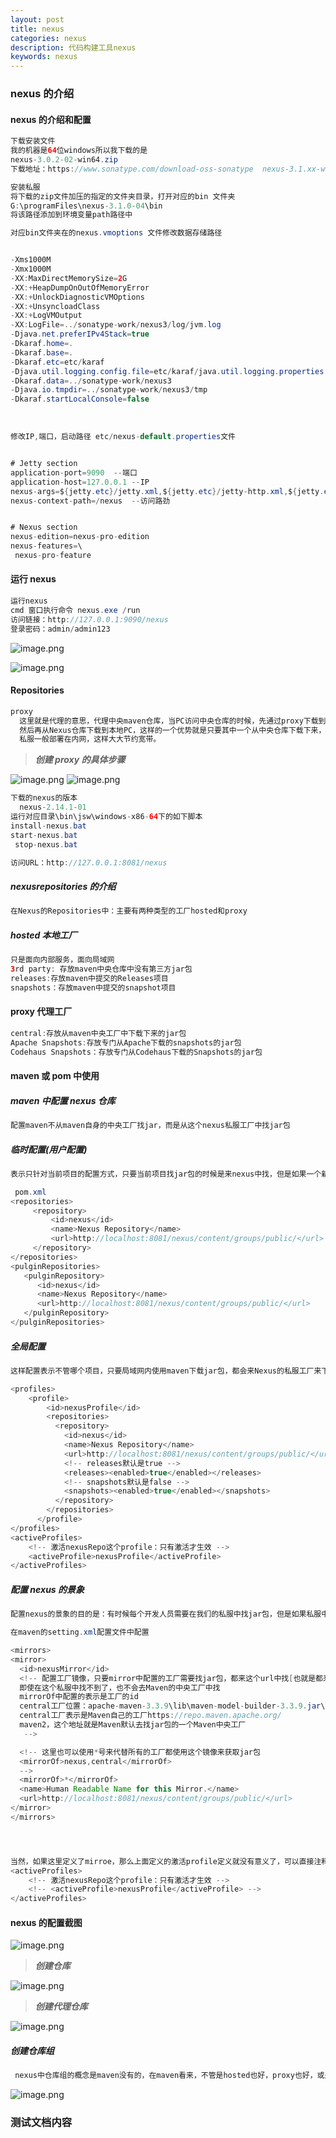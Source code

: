 ```yaml
---
layout: post
title: nexus
categories: nexus
description: 代码构建工具nexus
keywords: nexus
---
```


<meta name="referrer" content="no-referrer"/>

### nexus 的介绍

#### nexus 的介绍和配置

```java
下载安装文件
我的机器是64位windows所以我下载的是
nexus-3.0.2-02-win64.zip
下载地址：https://www.sonatype.com/download-oss-sonatype  nexus-3.1.xx-win64.zip

安装私服
将下载的zip文件加压的指定的文件夹目录，打开对应的bin 文件夹
G:\programFiles\nexus-3.1.0-04\bin
将该路径添加到环境变量path路径中
```

```java
对应bin文件夹在的nexus.vmoptions 文件修改数据存储路径


-Xms1000M
-Xmx1000M
-XX:MaxDirectMemorySize=2G
-XX:+HeapDumpOnOutOfMemoryError
-XX:+UnlockDiagnosticVMOptions
-XX:+UnsyncloadClass
-XX:+LogVMOutput
-XX:LogFile=../sonatype-work/nexus3/log/jvm.log
-Djava.net.preferIPv4Stack=true
-Dkaraf.home=.
-Dkaraf.base=.
-Dkaraf.etc=etc/karaf
-Djava.util.logging.config.file=etc/karaf/java.util.logging.properties
-Dkaraf.data=../sonatype-work/nexus3
-Djava.io.tmpdir=../sonatype-work/nexus3/tmp
-Dkaraf.startLocalConsole=false
```

​

```java
修改IP,端口，启动路径 etc/nexus-default.properties文件


# Jetty section
application-port=9090  --端口
application-host=127.0.0.1 --IP
nexus-args=${jetty.etc}/jetty.xml,${jetty.etc}/jetty-http.xml,${jetty.etc}/jetty-requestlog.xml
nexus-context-path=/nexus  --访问路劲


# Nexus section
nexus-edition=nexus-pro-edition
nexus-features=\
 nexus-pro-feature
```

#### 运行 nexus

```java
运行nexus
cmd 窗口执行命令 nexus.exe /run
访问链接：http://127.0.0.1:9090/nexus
登录密码：admin/admin123
```

![image.png](https://cdn.nlark.com/yuque/0/2021/png/659846/1636440175959-297a11a3-2030-4242-83b4-91df1501188b.png#clientId=u24335143-d614-4&from=paste&height=341&id=ub0bd76bd&margin=%5Bobject%20Object%5D&name=image.png&originHeight=682&originWidth=1640&originalType=binary&ratio=1&size=543627&status=done&style=none&taskId=u3424c0e7-822b-4082-978a-43b828409ce&width=820)

![image.png](https://cdn.nlark.com/yuque/0/2021/png/659846/1636440214737-04c968fe-57e5-4967-b2a2-6ea9df255dbc.png#clientId=u24335143-d614-4&from=paste&height=376&id=uc14d6766&margin=%5Bobject%20Object%5D&name=image.png&originHeight=752&originWidth=1650&originalType=binary&ratio=1&size=745388&status=done&style=none&taskId=uef168633-5dc3-4829-af5f-079462baba6&width=825)

#### Repositories

```java
proxy
  这里就是代理的意思，代理中央maven仓库，当PC访问中央仓库的时候，先通过proxy下载到nexus仓库，
  然后再从Nexus仓库下载到本地PC，这样的一个优势就是只要其中一个从中央仓库下载下来，以后大家都是从nexus私服上进行下载，
  私服一般部署在内网，这样大大节约宽带。
```

> **_创建 proxy 的具体步骤_**​

![image.png](https://cdn.nlark.com/yuque/0/2021/png/659846/1636440277233-f501309e-123f-4cff-90e3-7ea45495cc9a.png#clientId=u24335143-d614-4&from=paste&height=410&id=u086fc3d8&margin=%5Bobject%20Object%5D&name=image.png&originHeight=820&originWidth=1630&originalType=binary&ratio=1&size=1107742&status=done&style=none&taskId=u250c47cd-8677-4bd7-828e-614271fa7ed&width=815)
![image.png](https://cdn.nlark.com/yuque/0/2021/png/659846/1636440290355-f75a8042-7361-4bbb-8c6c-f13ff9997844.png#clientId=u24335143-d614-4&from=paste&height=505&id=u326beb4d&margin=%5Bobject%20Object%5D&name=image.png&originHeight=1010&originWidth=1638&originalType=binary&ratio=1&size=1067663&status=done&style=none&taskId=u676d302f-4689-4159-afd5-f15b0a24d55&width=819)

```java
下载的nexus的版本
  nexus-2.14.1-01
运行对应目录\bin\jsw\windows-x86-64下的如下脚本
install-nexus.bat
start-nexus.bat
 stop-nexus.bat

访问URL：http://127.0.0.1:8081/nexus
```

##### nexusrepositories 的介绍

```java
在Nexus的Repositories中：主要有两种类型的工厂hosted和proxy
```

##### hosted 本地工厂

```java
只是面向内部服务，面向局域网
3rd party: 存放maven中央仓库中没有第三方jar包
releases:存放maven中提交的Releases项目
snapshots：存放maven中提交的snapshot项目

```

#### proxy 代理工厂

```java
central:存放从maven中央工厂中下载下来的jar包
Apache Snapshots:存放专门从Apache下载的snapshots的jar包
Codehaus Snapshots：存放专门从Codehaus下载的Snapshots的jar包
```

#### maven 或 pom 中使用

##### maven 中配置 nexus 仓库

```java
配置maven不从maven自身的中央工厂找jar，而是从这个nexus私服工厂中找jar包
```

##### 临时配置(用户配置)

```java
表示只针对当前项目的配置方式，只要当前项目找jar包的时候是来nexus中找，但是如果一个新的项目，需要针对每个项目都进行配置

 pom.xml
<repositories>
     <repository>
         <id>nexus</id>
         <name>Nexus Repository</name>
         <url>http://localhost:8081/nexus/content/groups/public/</url>
     </repository>
</repositories>
<pulginRepositories>
   <pulginRepository>
      <id>nexus</id>
      <name>Nexus Repository</name>
      <url>http://localhost:8081/nexus/content/groups/public/</url>
   </pulginRepository>
</pulginRepositories>
```

##### 全局配置

```java
这样配置表示不管哪个项目，只要局域网内使用maven下载jar包，都会来Nexus的私服工厂来下载，通过修改Maven的setting.xml的全局配置文件，增加一个或多个profile配置。

<profiles>
    <profile>
        <id>nexusProfile</id>
        <repositories>
          <repository>
            <id>nexus</id>
            <name>Nexus Repository</name>
            <url>http://localhost:8081/nexus/content/groups/public/</url>
            <!-- releases默认是true -->
            <releases><enabled>true</enabled></releases>
            <!-- snapshots默认是false -->
            <snapshots><enabled>true</enabled></snapshots>
          </repository>
        </repositories>
      </profile>
</profiles>
<activeProfiles>
    <!-- 激活nexusRepo这个profile：只有激活才生效 -->
    <activeProfile>nexusProfile</activeProfile>
</activeProfiles>
```

##### 配置 nexus 的景象

```java
配置nexus的景象的目的是：有时候每个开发人员需要在我们的私服中找jar包，但是如果私服中也没有的话，就回去maven的中央工厂找。实际中开发人员是不允许直接去工厂找jar包，所需要的jar包都来内部私服找，私服再去找中央仓库。

在maven的setting.xml配置文件中配置

<mirrors>
<mirror>
  <id>nexusMirror</id>
  <!-- 配置工厂镜像，只要mirror中配置的工厂需要找jar包，都来这个url中找[也就是都来私服中找]
  即使在这个私服中找不到了，也不会去Maven的中央工厂中找
  mirrorOf中配置的表示是工厂的id
  central工厂位置：apache-maven-3.3.9\lib\maven-model-builder-3.3.9.jar\pom-4.0.0.xml
  central工厂表示是Maven自己的工厂https://repo.maven.apache.org/
  maven2，这个地址就是Maven默认去找jar包的一个Maven中央工厂
   -->

  <!-- 这里也可以使用*号来代替所有的工厂都使用这个镜像来获取jar包
  <mirrorOf>nexus,central</mirrorOf>
  -->
  <mirrorOf>*</mirrorOf>
  <name>Human Readable Name for this Mirror.</name>
  <url>http://localhost:8081/nexus/content/groups/public/</url>
</mirror>
</mirrors>




当然，如果这里定义了mirroe，那么上面定义的激活profile定义就没有意义了，可以直接注释掉
<activeProfiles>
    <!-- 激活nexusRepo这个profile：只有激活才生效 -->
    <!-- <activeProfile>nexusProfile</activeProfile> -->
</activeProfiles>
```

#### nexus 的配置截图

![image.png](https://cdn.nlark.com/yuque/0/2021/png/659846/1636440352897-9f1399bc-e2f4-40aa-b682-7cd5ffaba438.png#clientId=u24335143-d614-4&from=paste&height=419&id=u4bce172e&margin=%5Bobject%20Object%5D&name=image.png&originHeight=838&originWidth=1610&originalType=binary&ratio=1&size=967354&status=done&style=none&taskId=u364235d6-a0d6-47f1-af7d-2d025536e53&width=805)

> **_创建仓库_**​

![image.png](https://cdn.nlark.com/yuque/0/2021/png/659846/1636440393104-2e364249-5c69-4326-9a7a-bf2bbb21c2c7.png#clientId=u24335143-d614-4&from=paste&height=369&id=uce1f5075&margin=%5Bobject%20Object%5D&name=image.png&originHeight=738&originWidth=1606&originalType=binary&ratio=1&size=1179218&status=done&style=none&taskId=ub2e82d83-4047-47c9-9c59-b2e3a6397b8&width=803)

> **_创建代理仓库_**​

![image.png](https://cdn.nlark.com/yuque/0/2021/png/659846/1636440441493-3f3ab035-2432-4f4f-b2c3-159052c928ea.png#clientId=u24335143-d614-4&from=paste&height=586&id=ub47f9c82&margin=%5Bobject%20Object%5D&name=image.png&originHeight=1172&originWidth=1636&originalType=binary&ratio=1&size=1510655&status=done&style=none&taskId=u240205d8-39ec-4e89-9812-41807b0aa3f&width=818)

##### 创建仓库组

```java
 nexus中仓库组的概念是maven没有的，在maven看来，不管是hosted也好，proxy也好，或是group页面对maven来说都是一样的，只要根据groupid,artifactid，version等信息向nexus要构件。为了方便maven的配置，nexus能够将多个仓库，hosted或者proxy合并成一个group，这样maven只需要依赖一个group，便能使用该group包含的仓库的内容.
```

![image.png](https://cdn.nlark.com/yuque/0/2021/png/659846/1636440499662-d96afcf8-244c-47c4-aef7-352336bfcc26.png#clientId=u24335143-d614-4&from=paste&height=382&id=u289a819e&margin=%5Bobject%20Object%5D&name=image.png&originHeight=764&originWidth=1602&originalType=binary&ratio=1&size=900106&status=done&style=none&taskId=u5a4cee80-5df3-43b0-be65-c75bd328402&width=801)

### 测试文档内容
